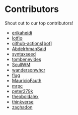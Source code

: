 # Contributors

Shout out to our top contributors!

- [erikaheidi](https://api.github.com/users/erikaheidi)
- [lotfio](https://api.github.com/users/lotfio)
- [github-actions[bot]](https://api.github.com/users/github-actions%5Bbot%5D)
- [AbdelrhmanSaid](https://api.github.com/users/AbdelrhmanSaid)
- [syntaxseed](https://api.github.com/users/syntaxseed)
- [tombenevides](https://api.github.com/users/tombenevides)
- [ScullWM](https://api.github.com/users/ScullWM)
- [wandersonwhcr](https://api.github.com/users/wandersonwhcr)
- [flug](https://api.github.com/users/flug)
- [MauricioFauth](https://api.github.com/users/MauricioFauth)
- [mrpc](https://api.github.com/users/mrpc)
- [peter279k](https://api.github.com/users/peter279k)
- [theoboldalex](https://api.github.com/users/theoboldalex)
- [thinkverse](https://api.github.com/users/thinkverse)
- [zaghadon](https://api.github.com/users/zaghadon)
